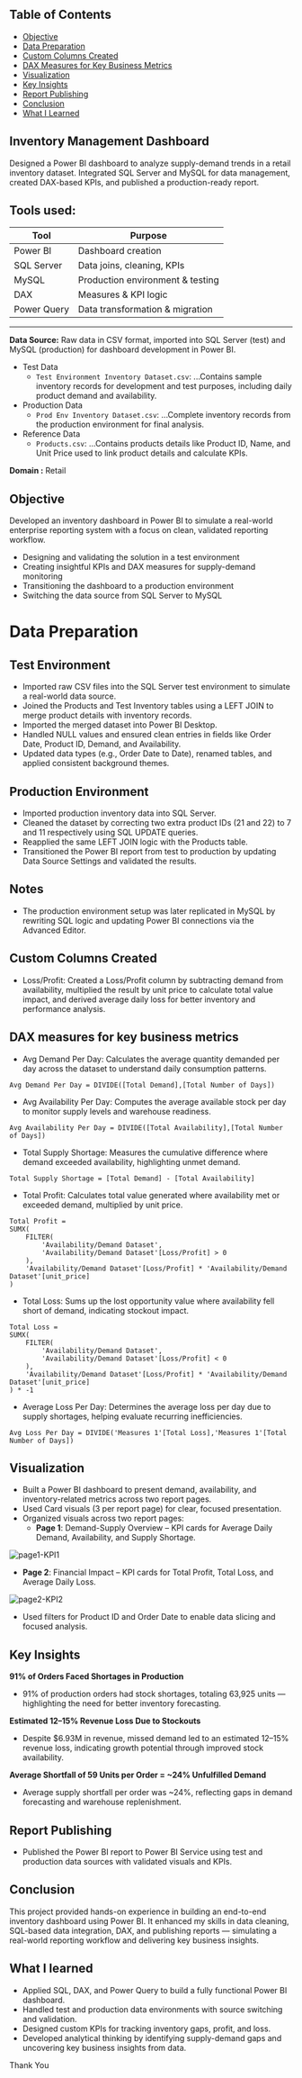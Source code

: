 ## Table of Contents
- [Objective](#objective)
- [Data Preparation](#data-preparation)
- [Custom Columns Created](#custom-columns-created)
- [DAX Measures for Key Business Metrics](#dax-measures-for-key-business-metrics)
- [Visualization](#visualization)
- [Key Insights](#key-insights)
- [Report Publishing](#report-publishing)
- [Conclusion](#conclusion)
- [What I Learned](#what-i-learned)
## Inventory Management Dashboard
Designed a Power BI dashboard to analyze supply-demand trends in a retail inventory dataset. Integrated SQL Server and MySQL for data management, created DAX-based KPIs, and published a production-ready report.

**Tools used:**
---

| Tool         | Purpose                         |
|--------------|---------------------------------|
| Power BI     | Dashboard creation              |
| SQL Server   | Data joins, cleaning, KPIs      |
| MySQL        | Production environment & testing|
| DAX          | Measures & KPI logic            |
| Power Query  | Data transformation & migration |

---
 
**Data Source:** Raw data in CSV format, imported into SQL Server (test) and MySQL (production) for dashboard development in Power BI.
- Test Data
  - `Test Environment Inventory Dataset.csv`: ...Contains sample inventory records for development and test purposes, including daily              product demand and availability.
- Production Data  
  - `Prod Env Inventory Dataset.csv`: ...Complete inventory records from the production environment for final analysis.
- Reference Data 
  - `Products.csv`: ...Contains products details like Product ID, Name, and Unit Price used to link product details and calculate KPIs. 

**Domain :** Retail

## Objective
Developed an inventory dashboard in Power BI to simulate a real-world enterprise reporting system with a focus on clean, validated reporting workflow.
-  Designing and validating the solution in a test environment
-  Creating insightful KPIs and DAX measures for supply-demand monitoring
-  Transitioning the dashboard to a production environment
-  Switching the data source from SQL Server to MySQL

# Data Preparation

## Test Environment
- Imported raw CSV files into the SQL Server test environment to simulate a real-world data source.
- Joined the Products and Test Inventory tables using a LEFT JOIN to merge product details with inventory records.
- Imported the merged dataset into Power BI Desktop.
- Handled NULL values and ensured clean entries in fields like Order Date, Product ID, Demand, and Availability.
- Updated data types (e.g., Order Date to Date), renamed tables, and applied consistent background themes.

## Production Environment
- Imported production inventory data into SQL Server.
- Cleaned the dataset by correcting two extra product IDs (21 and 22) to 7 and 11 respectively using SQL UPDATE queries.
- Reapplied the same LEFT JOIN logic with the Products table.
- Transitioned the Power BI report from test to production by updating Data Source Settings and validated the results.

## Notes
- The production environment setup was later replicated in MySQL by rewriting SQL logic and updating Power BI           connections via the      Advanced Editor.

## Custom Columns Created

- Loss/Profit: Created a Loss/Profit column by subtracting demand from availability, multiplied the result by unit price to calculate total      value impact, and derived average daily loss for better inventory and performance analysis.

## DAX measures for key business metrics

- Avg Demand Per Day: Calculates the average quantity demanded per day across the dataset to understand daily consumption patterns.

```Dax
Avg Demand Per Day = DIVIDE([Total Demand],[Total Number of Days])
```
- Avg Availability  Per Day: Computes the average available stock per day to monitor supply levels and warehouse readiness.

```Dax
Avg Availability Per Day = DIVIDE([Total Availability],[Total Number of Days])
```
- Total Supply Shortage: Measures the cumulative difference where demand exceeded availability, highlighting unmet demand.

```Dax
Total Supply Shortage = [Total Demand] - [Total Availability]
```
- Total Profit: Calculates total value generated where availability met or exceeded demand, multiplied by unit price.

```Dax
Total Profit = 
SUMX(
    FILTER(
        'Availability/Demand Dataset',
        'Availability/Demand Dataset'[Loss/Profit] > 0
    ),
    'Availability/Demand Dataset'[Loss/Profit] * 'Availability/Demand Dataset'[unit_price]
)
```
- Total Loss: Sums up the lost opportunity value where availability fell short of demand, indicating stockout impact.

```Dax
Total Loss = 
SUMX(
    FILTER(
        'Availability/Demand Dataset',
        'Availability/Demand Dataset'[Loss/Profit] < 0
    ),
    'Availability/Demand Dataset'[Loss/Profit] * 'Availability/Demand Dataset'[unit_price]
) * -1
```
- Average Loss Per Day: Determines the average loss per day due to supply shortages, helping evaluate recurring inefficiencies.

```Dax
Avg Loss Per Day = DIVIDE('Measures 1'[Total Loss],'Measures 1'[Total Number of Days])
```  

## Visualization

- Built a Power BI dashboard to present demand, availability, and inventory-related metrics across two report pages.
- Used Card visuals (3 per report page) for clear, focused presentation.
- Organized visuals across two report pages:
  - **Page 1**: Demand-Supply Overview – KPI cards for Average Daily Demand, Availability, and Supply Shortage.

![page1-KPI1](pics/page1-KPI1.png)

  - **Page 2**: Financial Impact – KPI cards for Total Profit, Total Loss, and Average Daily Loss.

![page2-KPI2](pics/page2-KPI2.png)

- Used filters for Product ID and Order Date to enable data slicing and focused analysis.
 
## Key Insights

**91% of Orders Faced Shortages in Production**
- 91% of production orders had stock shortages, totaling 63,925 units — highlighting the need for better inventory forecasting.

**Estimated 12–15% Revenue Loss Due to Stockouts**
- Despite $6.93M in revenue, missed demand led to an estimated 12–15% revenue loss, indicating growth potential through improved stock availability.

**Average Shortfall of 59 Units per Order = ~24% Unfulfilled Demand**
- Average supply shortfall per order was ~24%, reflecting gaps in demand forecasting and warehouse replenishment. 
  
## Report Publishing

- Published the Power BI report to Power BI Service using test and production data sources with validated visuals and KPIs.

## Conclusion

This project provided hands-on experience in building an end-to-end inventory dashboard using Power BI. It enhanced my skills in data cleaning, SQL-based data integration, DAX, and publishing reports — simulating a real-world reporting workflow and delivering key business insights.

## What I learned
- Applied SQL, DAX, and Power Query to build a fully functional Power BI dashboard.
- Handled test and production data environments with source switching and validation.
- Designed custom KPIs for tracking inventory gaps, profit, and loss.
- Developed analytical thinking by identifying supply-demand gaps and uncovering key business insights from data.

Thank You

